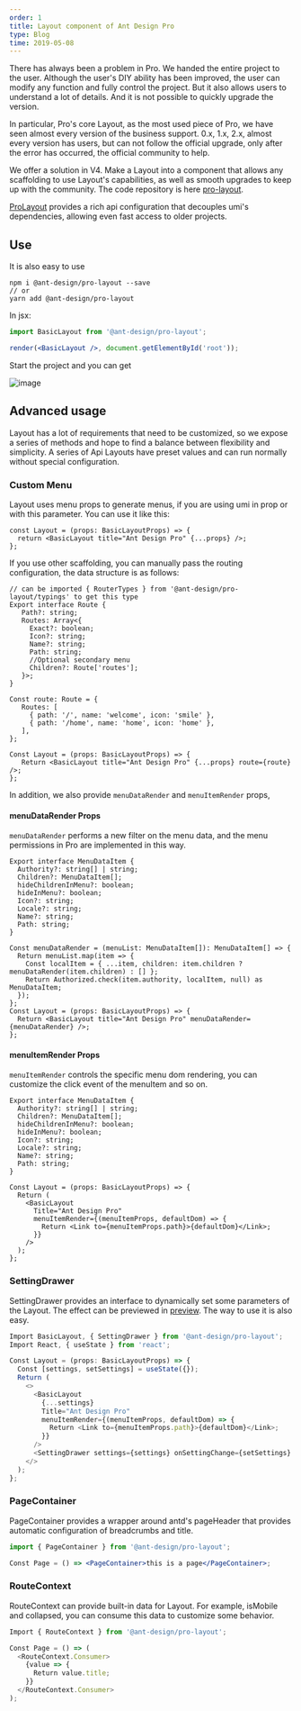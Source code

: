 ```yaml
---
order: 1
title: Layout component of Ant Design Pro
type: Blog
time: 2019-05-08
---
```


There has always been a problem in Pro. We handed the entire project to the user. Although the user's DIY ability has been improved, the user can modify any function and fully control the project. But it also allows users to understand a lot of details. And it is not possible to quickly upgrade the version.

In particular, Pro's core Layout, as the most used piece of Pro, we have seen almost every version of the business support. 0.x, 1.x, 2.x, almost every version has users, but can not follow the official upgrade, only after the error has occurred, the official community to help.

We offer a solution in V4. Make a Layout into a component that allows any scaffolding to use Layout's capabilities, as well as smooth upgrades to keep up with the community. The code repository is here [pro-layout](https://github.com/ant-design/pro-components).

[ProLayout](https://procomponents.ant.design/components/layout) provides a rich api configuration that decouples umi's dependencies, allowing even fast access to older projects.

## Use

It is also easy to use

```shell
npm i @ant-design/pro-layout --save
// or
yarn add @ant-design/pro-layout
```

In jsx:

```jsx
import BasicLayout from '@ant-design/pro-layout';

render(<BasicLayout />, document.getElementById('root'));
```

Start the project and you can get

![image](https://user-images.githubusercontent.com/8186664/55930941-276e6580-5c56-11e9-800d-bc284bda4daf.png)

## Advanced usage

Layout has a lot of requirements that need to be customized, so we expose a series of methods and hope to find a balance between flexibility and simplicity. A series of Api Layouts have preset values and can run normally without special configuration.

### Custom Menu

Layout uses menu props to generate menus, if you are using umi in prop or with this parameter. You can use it like this:

```tsx
const Layout = (props: BasicLayoutProps) => {
  return <BasicLayout title="Ant Design Pro" {...props} />;
};
```

If you use other scaffolding, you can manually pass the routing configuration, the data structure is as follows:

```tsx
// can be imported { RouterTypes } from '@ant-design/pro-layout/typings' to get this type
Export interface Route {
   Path?: string;
   Routes: Array<{
     Exact?: boolean;
     Icon?: string;
     Name?: string;
     Path: string;
     //Optional secondary menu
     Children?: Route['routes'];
   }>;
}

Const route: Route = {
   Routes: [
     { path: '/', name: 'welcome', icon: 'smile' },
     { path: '/home', name: 'home', icon: 'home' },
   ],
};

Const Layout = (props: BasicLayoutProps) => {
   Return <BasicLayout title="Ant Design Pro" {...props} route={route} />;
};
```

In addition, we also provide `menuDataRender` and `menuItemRender` props,

#### menuDataRender Props

`menuDataRender` performs a new filter on the menu data, and the menu permissions in Pro are implemented in this way.

```tsx
Export interface MenuDataItem {
  Authority?: string[] | string;
  Children?: MenuDataItem[];
  hideChildrenInMenu?: boolean;
  hideInMenu?: boolean;
  Icon?: string;
  Locale?: string;
  Name?: string;
  Path: string;
}

Const menuDataRender = (menuList: MenuDataItem[]): MenuDataItem[] => {
  Return menuList.map(item => {
    Const localItem = { ...item, children: item.children ? menuDataRender(item.children) : [] };
    Return Authorized.check(item.authority, localItem, null) as MenuDataItem;
  });
};
Const Layout = (props: BasicLayoutProps) => {
  Return <BasicLayout title="Ant Design Pro" menuDataRender={menuDataRender} />;
};
```

#### menuItemRender Props

`menuItemRender` controls the specific menu dom rendering, you can customize the click event of the menuItem and so on.

```tsx
Export interface MenuDataItem {
  Authority?: string[] | string;
  Children?: MenuDataItem[];
  hideChildrenInMenu?: boolean;
  hideInMenu?: boolean;
  Icon?: string;
  Locale?: string;
  Name?: string;
  Path: string;
}

Const Layout = (props: BasicLayoutProps) => {
  Return (
    <BasicLayout
      Title="Ant Design Pro"
      menuItemRender={(menuItemProps, defaultDom) => {
        Return <Link to={menuItemProps.path}>{defaultDom}</Link>;
      }}
    />
  );
};
```

### SettingDrawer

SettingDrawer provides an interface to dynamically set some parameters of the Layout. The effect can be previewed in [preview](https://preview.pro.ant.design/). The way to use it is also easy.

```jsx
Import BasicLayout, { SettingDrawer } from '@ant-design/pro-layout';
Import React, { useState } from 'react';

Const Layout = (props: BasicLayoutProps) => {
  Const [settings, setSettings] = useState({});
  Return (
    <>
      <BasicLayout
        {...settings}
        Title="Ant Design Pro"
        menuItemRender={(menuItemProps, defaultDom) => {
          Return <Link to={menuItemProps.path}>{defaultDom}</Link>;
        }}
      />
      <SettingDrawer settings={settings} onSettingChange={setSettings} />
    </>
  );
};
```

### PageContainer

PageContainer provides a wrapper around antd's pageHeader that provides automatic configuration of breadcrumbs and title.

```jsx
import { PageContainer } from '@ant-design/pro-layout';

Const Page = () => <PageContainer>this is a page</PageContainer>;
```

### RouteContext

RouteContext can provide built-in data for Layout. For example, isMobile and collapsed, you can consume this data to customize some behavior.

```jsx
Import { RouteContext } from '@ant-design/pro-layout';

Const Page = () => (
  <RouteContext.Consumer>
    {value => {
      Return value.title;
    }}
  </RouteContext.Consumer>
);
```
